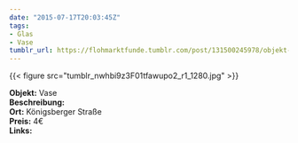 ```yaml
---
date: "2015-07-17T20:03:45Z"
tags:
- Glas
- Vase
tumblr_url: https://flohmarktfunde.tumblr.com/post/131500245978/objekt-vase-beschreibung-lorem-ipsum-ort
---
```

 {{< figure src="tumblr_nwhbi9z3F01tfawupo2_r1_1280.jpg" >}}  

**Objekt:** Vase  
**Beschreibung:**   
**Ort:** Königsberger Straße  
**Preis:** 4€  
**Links:** 

